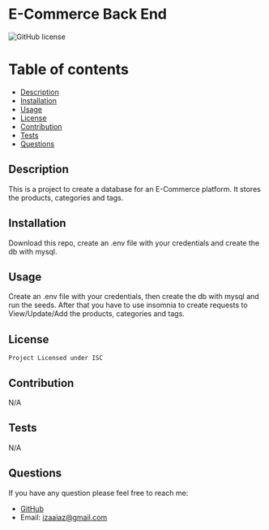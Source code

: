 # E-Commerce Back End
  ![GitHub license](https://img.shields.io/badge/license-ISC-green.svg)
  # Table of contents
  * [Description](#description)
  * [Installation](#installation)
  * [Usage](#usage)
  * [License](#license)
  * [Contribution](#contribution)
  * [Tests](#tests)
  * [Questions](#questions)
  
  ## Description
  This is a project to create a database for an E-Commerce platform. It stores the products, categories and tags.
  ## Installation
  Download this repo, create an .env file with your credentials and create the db with mysql.
  ## Usage
  Create an .env file with your credentials, then create the db with mysql and run the seeds. After that you have to use insomnia to create requests to View/Update/Add the products, categories and tags.
  ## License
    Project Licensed under ISC
  ## Contribution
  N/A
  ## Tests
  N/A
  ## Questions
  If you have any question please feel free to reach me:
  * [GitHub](https://github.com/ireyesleon)
  * Email: izaaiaz@gmail.com
  
